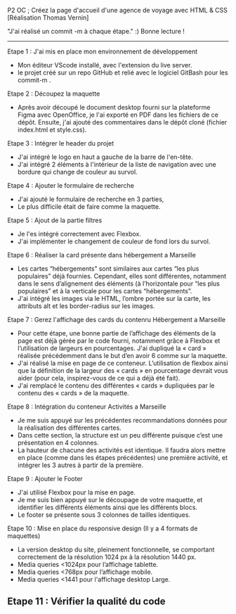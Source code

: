 P2 OC ; Créez la page d'accueil d'une agence de voyage avec HTML & CSS
[Réalisation Thomas Vernin]

"J'ai réalisé un commit -m  à chaque étape." :) 
Bonne lecture ! 

__________

Etape 1 : J'ai mis en place mon environnement de développement 
- Mon éditeur VScode installé, avec l'extension du live server.
- le projet créé sur un repo GitHub et relié avec le logiciel GitBash pour les commit-m .


Etape 2 : Découpez la maquette 
- Après avoir découpé le document desktop fourni sur la plateforme Figma avec OpenOffice, je l'ai exporté en PDF dans les fichiers de ce dépôt. Ensuite, j'ai ajouté des commentaires dans le dépôt cloné (fichier index.html et style.css).

Etape 3 : Intégrer le header du projet
- J'ai intégré le logo en haut a gauche de la barre de l'en-tête.
- J'ai intégré 2 éléments à l'intérieur de la liste de navigation avec une bordure qui change de couleur au survol.

Etape 4 : Ajouter le formulaire de recherche
- J'ai ajouté le formulaire de recherche en 3 parties, 
- Le plus difficile était de faire comme la maquette.

Etape 5 : Ajout de la partie filtres
- Je l'es intégré correctement avec Flexbox.
- J'ai implémenter le changement de couleur de fond lors du survol.

Etape 6 : Réaliser la card présente dans hébergement a Marseille
- Les cartes “hébergements” sont similaires aux cartes “les plus populaires” déjà fournies. Cependant, elles sont différentes, notamment dans le sens d’alignement des éléments (à l’horizontale pour “les plus populaires” et à la verticale pour les cartes “hébergements”.
- J'ai intégré les images via le HTML, l’ombre portée sur la carte, les attributs alt et les border-radius sur les images.

Etape 7 : Gerez l'affichage des cards du contenru Hébergement a Marseille
- Pour cette étape, une bonne partie de l’affichage des éléments de la page est déjà gérée par le code fourni, notamment grâce à Flexbox et l’utilisation de largeurs en pourcentages. 
J'ai dupliqué la « card » réalisée précédemment dans le but d’en avoir 6 comme sur la maquette.
- J'ai réalisé la mise en page de ce conteneur. L’utilisation de flexbox ainsi que la définition de la largeur des « cards » en pourcentage devrait vous aider (pour cela, inspirez-vous de ce qui a déjà été fait).
- J'ai remplacé le contenu des différentes « cards » dupliquées par le contenu des « cards » de la maquette.

Etape 8 : Intégration du conteneur Activités a Marseille
- Je me suis appuyé sur les précédentes recommandations données pour la réalisation des différentes cartes.
- Dans cette section, la structure est un peu différente puisque c’est une présentation en 4 colonnes. 
- La hauteur de chacune des activités est identique. Il faudra alors mettre en place (comme dans les étapes précédentes) une première activité, et intégrer les 3 autres à partir de la première.

Etape 9 : Ajouter le Footer
- J'ai utilisé Flexbox pour la mise en page.
- Je me suis bien appuyé sur le découpage de votre maquette, et identifier les différents éléments ainsi que les différents blocs. 
- Le footer se présente sous 3 colonnes de tailles identiques.

Etape 10 : Mise en place du responsive design (Il y a 4 formats de maquettes)
- La version desktop du site, pleinement fonctionnelle, se comportant  correctement de la résolution 1024 px à la résolution 1440 px.
- Media queries <1024px pour l’affichage tablette.
- Media queries <768px pour l’affichage mobile.
- Media queries <1441 pour l'affichage desktop Large.

Etape 11 : Vérifier la qualité du code
- 



  
